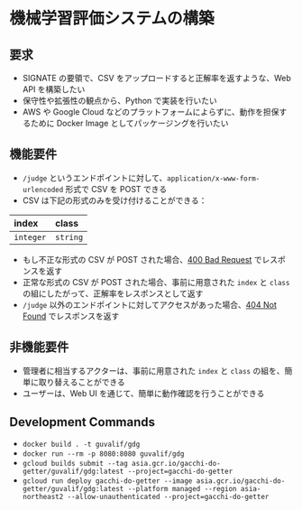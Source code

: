 機械学習評価システムの構築
===============================================================================

## 要求

- SIGNATE の要領で、CSV をアップロードすると正解率を返すような、Web API を構築したい
- 保守性や拡張性の観点から、Python で実装を行いたい
- AWS や Google Cloud などのプラットフォームによらずに、動作を担保するために Docker Image としてパッケージングを行いたい


## 機能要件

- `/judge` というエンドポイントに対して、`application/x-www-form-urlencoded` 形式で CSV を POST できる
- CSV は下記の形式のみを受け付けることができる：


|index    |class   |
|:--------|:-------|
|`integer`|`string`|

- もし不正な形式の CSV が POST された場合、[400 Bad Request](https://developer.mozilla.org/ja/docs/Web/HTTP/Status/400) でレスポンスを返す
- 正常な形式の CSV が POST された場合、事前に用意された `index` と `class` の組にしたがって、正解率をレスポンスとして返す
- `/judge` 以外のエンドポイントに対してアクセスがあった場合、[404 Not Found](https://developer.mozilla.org/ja/docs/Web/HTTP/Status/404) でレスポンスを返す


## 非機能要件

- 管理者に相当するアクターは、事前に用意された `index` と `class` の組を、簡単に取り替えることができる
- ユーザーは、Web UI を通じて、簡単に動作確認を行うことができる


## Development Commands

- `docker build . -t guvalif/gdg`
- `docker run --rm -p 8080:8080 guvalif/gdg`
- `gcloud builds submit --tag asia.gcr.io/gacchi-do-getter/guvalif/gdg:latest --project=gacchi-do-getter`
- `gcloud run deploy gacchi-do-getter --image asia.gcr.io/gacchi-do-getter/guvalif/gdg:latest --platform managed --region asia-northeast2 --allow-unauthenticated --project=gacchi-do-getter`
